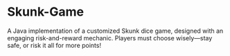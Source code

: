 # Skunk-Game
A Java implementation of a customized Skunk dice game, designed with an engaging risk-and-reward mechanic. Players must choose wisely—stay safe, or risk it all for more points!
